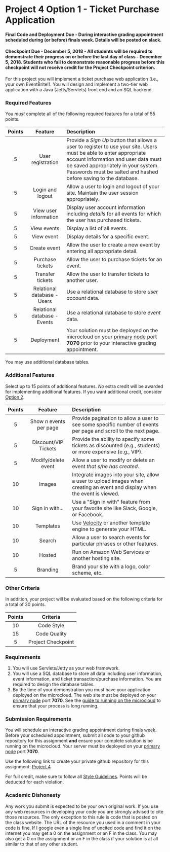 Project 4 Option 1 - Ticket Purchase Application
================================================

#### Final Code and Deployment Due - During interactive grading appointment scheduled during (or before) finals week. Details will be posted on slack.

#### Checkpoint Due - December 5, 2018 - All students will be required to demonstrate their progress on or before the last day of class - December 5, 2018. Students who fail to demonstrate reasonable progress before this checkpoint will not receive credit for the Project Checkpoint criterion.

For this project you will implement a ticket purchase web application (i.e., your own EventBrite!). You will design and implement a two-tier web application with a Java (Jetty/Servlets) front end and an SQL backend. 

### Required Features

You *must* complete all of the following required features for a total of 55 points.


| Points   | Feature         | Description |
| :-------: |:-------------:| :-----|
| 5 | User registration | Provide a *Sign Up* button that allows a user to register to use your site. Users must be able to enter appropriate account information and user data must be saved appropriately in your system. Passwords must be salted and hashed before saving to the database. | 
| 5 | Login and logout | Allow a user to login and logout of your site. Maintain the user session appropriately. |
| 5 | View user information | Display user account information including *details* for all events for which the user has purchased tickets. |
| 5 | View events | Display a list of all events. |
| 5 | View event | Display details for a specific event. |
| 5 | Create event | Allow the user to create a new event by entering all appropriate detail. |
| 5 | Purchase tickets | Allow the user to purchase tickets for an event. |
| 5 | Transfer tickets | Allow the user to transfer tickets to another user. |
| 5 | Relational database - Users | Use a relational database to store *user account* data. |
| 5 | Relational database - Events | Use a relational database to store *event* data. |
| 5 | Deployment | Your solution must be deployed on the microcloud on your [primary node](https://github.com/CS601-F18/notes/blob/master/admin/mcassignments.md) port **7070** prior to your interactive grading appointment. |

You may use additional database tables.

### Additional Features

Select up to 15 points of additional features. *No* extra credit will be awarded for implementing additional features. If you want additional credit, consider [Option 2](project4option2.md).

| Points   | Feature |  Description |
| :-------: |:-------------:|  :-----|
| 5 | Show *n* events per page | Provide pagination to allow a user to see some specific number of events per page and scroll to the next page. |
| 5 | Discount/VIP Tickets | Provide the ability to specify some tickets as discounted (e.g., students) or more expensive (e.g., VIP). |
| 5 | Modify/delete event | Allow a user to modify or delete an event *that s/he has created*.|
| 10 | Images | Integrate images into your site, allow a user to upload images when creating an event and display when the event is viewed. |
| 10 | Sign in with... |  Use a "Sign in with" feature from your favorite site like Slack, Google, or Facebook. |
| 10 | Templates |  Use [Velocity](http://velocity.apache.org/) or another template engine to generate your HTML. |
| 10 | Search | Allow a user to search events for particular phrases or other features. |
| 10 | Hosted | Run on Amazon Web Services or another hosting site. |
| 5 | Branding |  Brand your site with a logo, color scheme, etc. |


### Other Criteria

In addition, your project will be evaluated based on the following criteria for a total of 30 points.

| Points   | Criteria |
| :-------: |:-------------:| 
| 10 | Code Style |  
| 15 | Code Quality |  
| 5 | Project Checkpoint |  

### Requirements

1. You will use Servlets/Jetty as your web framework.
2. You will use a SQL database to store all data including user information, event information, and ticket transaction/purchase information. You are required to design the database tables. 
3. By the time of your demonstration you must have your application deployed on the microcloud. The web site must be deployed on your [primary node](https://github.com/CS601-F18/notes/blob/master/admin/mcassignments.md) port **7070**. See the [guide to running on the microcloud](https://github.com/srollins/software-dev-materials/blob/master/notes/usf_guides/microcloud.md) to ensure that your process is long running.

### Submission Requirements

You will schedule an interactive grading appointment during finals week. Before your scheduled appointment, submit all code to your github repository for this assignment **and** ensure your complete solution is be running on the microcloud. Your server must be deployed on your [primary node](https://github.com/CS601-F18/notes/blob/master/admin/mcassignments.md) port **7070**. 

Use the following link to create your private github repository for this assignment: [Project 4](https://classroom.github.com/a/TdnexnOy)

For full credit, make sure to follow all [Style Guidelines](https://github.com/CS601-F18/notes/blob/master/admin/style.md). Points will be deducted for each violation.


### Academic Dishonesty

Any work you submit is expected to be your own original work. If you use any web resources in developing your code you are strongly advised to cite those resources. The only exception to this rule is code that is posted on the class website. The URL of the resource you used in a comment in your code is fine. If I google even a single line of uncited code and find it on the internet you may get a 0 on the assignment or an F in the class. You may also get a 0 on the assignment or an F in the class if your solution is at all similar to that of any other student.
